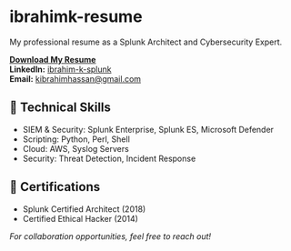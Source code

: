 # ibrahimk-resume
My professional resume as a Splunk Architect and Cybersecurity Expert.

**[Download My Resume](resume.pdf)**  
**LinkedIn:** [ibrahim-k-splunk](https://www.linkedin.com/in/ibrahim-k-splunk/)  
**Email:** kibrahimhassan@gmail.com  

## 🔹 Technical Skills
- SIEM & Security: Splunk Enterprise, Splunk ES, Microsoft Defender
- Scripting: Python, Perl, Shell
- Cloud: AWS, Syslog Servers
- Security: Threat Detection, Incident Response

## 🔹 Certifications
- Splunk Certified Architect (2018)
- Certified Ethical Hacker (2014)

_For collaboration opportunities, feel free to reach out!_
